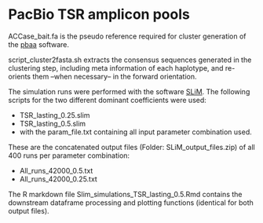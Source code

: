 # PacBio TSR amplicon pools


ACCase_bait.fa is the pseudo reference required for cluster generation of the [pbaa](https://github.com/PacificBiosciences/pbAA) software.


script_cluster2fasta.sh extracts the consensus sequences generated in the clustering step, including meta information of each haplotype, and re-orients them –when necessary– in the forward orientation.


The simulation runs were performed with the software [SLiM](https://messerlab.org/slim).
The following scripts for the two different dominant coefficients were used:
- TSR_lasting_0.25.slim 
- TSR_lasting_0.5.slim
- with the param_file.txt containing all input parameter combination used.


These are the concatenated output files (Folder: SLiM_output_files.zip) of all 400 runs per parameter combination:
- All_runs_42000_0.5.txt
- All_runs_42000_0.25.txt


The R markdown file Slim_simulations_TSR_lasting_0.5.Rmd contains the downstream dataframe processing and plotting functions (identical for both output files).
